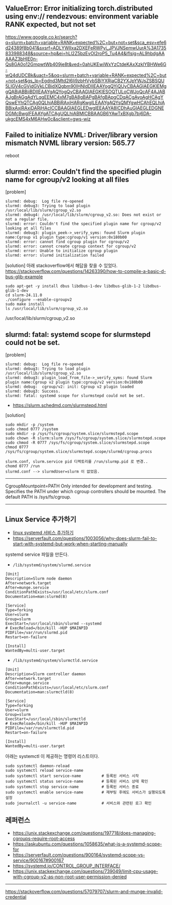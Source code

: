 ## ValueError: Error initializing torch.distributed using env:// rendezvous: environment variable RANK expected, but not set ##

https://www.google.co.kr/search?q=slurm+batch+variable+RANK+expected%2C+but+not+set&sca_esv=efe6d24389f8b041&sxsrf=ADLYWIIxa2DXEFeRWPyi_JPVJNSemwUurA%3A1735833988348&source=hp&ei=hLl2Z5bzEvOl2roP5_Tu4A4&iflsig=AL9hbdgAAAAAZ3bHlE0n-Qs8GA0o12GmpwtWb409je8t&ved=0ahUKEwiWxYzCtdeKAxXzklYBHWe6G-wQ4dUDCBk&uact=5&oq=slurm+batch+variable+RANK+expected%2C+but+not+set&gs_lp=Egdnd3Mtd2l6Ii9zbHVybSBiYXRjaCB2YXJpYWJsZSBSQU5LIGV4cGVjdGVkLCBidXQgbm90IHNldDIIEAAYogQYiQUyCBAAGIAEGKIEMggQABiABBiiBDIIEAAYgAQYogQyCBAAGIAEGKIESOQTULoCWJoQcAF4AJABAJgBrAGgAdYLqgEEMC4xM7gBA8gBAPgBAfgBApgCDqACgAyoAgHCAgYQswEYhQTCAg0QLhiABBjRAxjHARgKwgILEAAYgAQYsQMYgwHCAhEQLhiABBixAxjRAxiDARjHAcICCBAAGIAEGLEDwgIEEAAYA8ICDhAuGIAEGLEDGNEDGMcBwgIFEAAYgATCAgUQLhiABMICBBAAGB6YAwTxBXgb7bj6DA-ukgcEMS4xM6AHw0c&sclient=gws-wiz



## Failed to initialize NVML: Driver/library version mismatch NVML library version: 565.77 ##

reboot 

## slurmd: error: Couldn't find the specified plugin name for cgroup/v2 looking at all files ##
[problem]
```
slurmd: debug:  Log file re-opened
slurmd: debug3: Trying to load plugin /usr/local/lib/slurm/cgroup_v2.so
slurmd: debug4: /usr/local/lib/slurm/cgroup_v2.so: Does not exist or not a regular file.
slurmd: error: Couldn't find the specified plugin name for cgroup/v2 looking at all files
slurmd: debug3: plugin_peek->_verify_syms: found Slurm plugin name:Cgroup v1 plugin type:cgroup/v1 version:0x180b00
slurmd: error: cannot find cgroup plugin for cgroup/v2
slurmd: error: cannot create cgroup context for cgroup/v2
slurmd: error: Unable to initialize cgroup plugin
slurmd: error: slurmd initialization failed
```

[solution]
아래 stackoverflow에서 해답을 찾을 수 있었다.   
https://stackoverflow.com/questions/14263390/how-to-compile-a-basic-d-bus-glib-example

```
sudo apt-get -y install dbus libdbus-1-dev libdbus-glib-1-2 libdbus-glib-1-dev
cd slurm-24.11.0
./configure --enable-cgroupv2
sudo make install
ls /usr/local/lib/slurm/cgroup_v2.so
```
/usr/local/lib/slurm/cgroup_v2.so


## slurmd: fatal: systemd scope for slurmstepd could not be set. ##
[problem]
```
slurmd: debug:  Log file re-opened
slurmd: debug3: Trying to load plugin /usr/local/lib/slurm/cgroup_v2.so
slurmd: debug3: plugin_load_from_file->_verify_syms: found Slurm plugin name:Cgroup v2 plugin type:cgroup/v2 version:0x180b00
slurmd: debug:  cgroup/v2: init: Cgroup v2 plugin loaded
slurmd: debug3: Success.
slurmd: fatal: systemd scope for slurmstepd could not be set.
```
* https://slurm.schedmd.com/slurmstepd.html

[solution]

```
sudo mkdir -p /system
sudo chmod 0777 /system
sudo mkdir -p /sys/fs/cgroup/system.slice/slurmstepd.scope
sudo chown -R slurm:slurm /sys/fs/cgroup/system.slice/slurmstepd.scope
sudo chmod -R 0777 /sys/fs/cgroup/system.slice/slurmstepd.scope
chmod 0777 /sys/fs/cgroup/system.slice/slurmstepd.scope/slurmd/cgroup.procs

slurm.conf, slurm.service pid 디렉토리를 /run/slurmp.pid 로 변경.. 
chomd 0777 /run
slurmd.conf --> slurmdUser=slurm 이 없었음.
```


******
CgroupMountpoint=PATH
Only intended for development and testing. Specifies the PATH under which cgroup controllers should be mounted. The default PATH is /sys/fs/cgroup.
*****





## Linux Service 추가하기 ##

* [linux systemd 서비스 추가하기](https://velog.io/@kshired/linux-systemd-%EC%84%9C%EB%B9%84%EC%8A%A4-%EC%B6%94%EA%B0%80%ED%95%98%EA%B8%B0)
* https://serverfault.com/questions/1003056/why-does-slurm-fail-to-start-with-systemd-but-work-when-starting-manually

systemd service 파일을 만든다.
* `/lib/systemd/system/slurmd.service` 
```
[Unit]
Description=Slurm node daemon
After=network.target
After=munge.service
ConditionPathExists=/usr/local/etc/slurm.conf
Documentation=man:slurmd(8)

[Service]
Type=forking
User=slurm
Group=slurm
ExecStart=/usr/local/sbin/slurmd --systemd
# ExecReload=/bin/kill -HUP $MAINPID
PIDFile=/var/run/slurmd.pid
Restart=on-failure 

[Install]
WantedBy=multi-user.target
```

* `/lib/systemd/system/slurmctld.service` 
```
[Unit]
Description=Slurm controller daemon
After=network.target
After=munge.service
ConditionPathExists=/usr/local/etc/slurm.conf
Documentation=man:slurmctld(8)

[Service]
Type=forking
User=slurm
Group=slurm
ExecStart=/usr/local/sbin/slurmctld
# ExecReload=/bin/kill -HUP $MAINPID
PIDFile=/var/run/slurmctld.pid
Restart=on-failure 

[Install]
WantedBy=multi-user.target
```
아래는 systemctl 이 제공하는 명령어 리스트이다. 
```
sudo systemctl daemon-reload
sudo systemctl reload service-name  
sudo systemctl start service-name         # 등록된 서비스 시작
sudo systemctl status service-name        # 등록된 서비스 상태 확인 
sudo systemctl stop service-name          # 등록된 서비스 종료 
sudo systemctl enable service-name        # 재부팅 후에도 서비스가 실행되도록 설정
sudo journalctl -u service-name           # 서비스와 관련된 로그 확인
```





## 레퍼런스 ##

* https://unix.stackexchange.com/questions/197718/does-managing-cgroups-require-root-access
* https://askubuntu.com/questions/1058635/what-is-a-systemd-scope-for 
* https://serverfault.com/questions/900164/systemd-scope-vs-service/900167#900167
* https://systemd.io/CONTROL_GROUP_INTERFACE/
* https://unix.stackexchange.com/questions/739049/limit-cpu-usage-with-cgroup-v2-as-non-root-user-permission-denied


---

https://stackoverflow.com/questions/57079707/slurm-and-munge-invalid-credential
